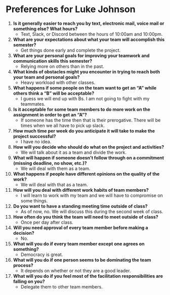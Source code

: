 # Preferences for __Luke Johnson__

1. __Is it generally easier to reach you by text, electronic mail, voice mail or something else?  What hours?__ 
   * Text, Slack, or Discord between the hours of 10:00am and 10:00pm.
1. __What are your expectations about what your team will accomplish this semester?__ 
   * Get things done early and complete the project.
1. __What are your personal goals for improving your teamwork and communication skills this semester?__ 
   * Relying more on others than in the past.
1. __What kinds of obstacles might you encounter in trying to reach both your team and personal goals?__ 
   * Heavy workload with other classes.
1. __What happens if some people on the team want to get an “A” while others think a “B” will be acceptable?__ 
   * I guess we will end up with Bs. I am not going to fight with my teammates.
1. __Is it acceptable for some team members to do more work on the assignment in order to get an “A”?__ 
   * If someone has the time then that is their prerogative. There will be times when we all have to pick up slack.
1. __How much time per week do you anticipate it will take to make the project successful?__ 
   * I have no idea.
1. __How will you decide who should do what on the project and activities?__ 
   * We will talk about it as a team and divide the work.
1. __What will happen if someone doesn’t follow through on a commitment (missing deadline, no show, etc.)?__ 
   * We will deal with them as a team.
1. __What happens if people have different opinions on the quality of the work?__ 
   * We will deal with that as a team.
1. __How will you deal with different work habits of team members?__ 
   * I will learn to work with my team and we will have to compromise on some things.
1. __Do you want to have a standing meeting time outside of class?__ 
   * As of now, no. We will discuss this during the second week of class.
1. __How often do you think the team will need to meet outside of class?__ 
   * Once per day after class.
1. __Will you need approval of every team member before making a decision?__ 
   * No.
1. __What will you do if every team member except one agrees on something?__ 
   * Democracy is great.
1. __What will you do if one person seems to be dominating the team process?__ 
   * It depends on whether or not they are a good leader.
1. __What will you do if you feel most of the facilitation responsibilities are falling on you?__ 
   * Delegate them to other team members.